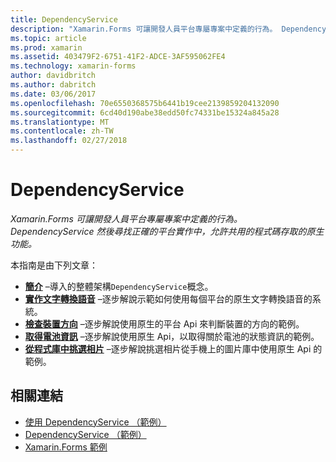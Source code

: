 ```yaml
---
title: DependencyService
description: "Xamarin.Forms 可讓開發人員平台專屬專案中定義的行為。 DependencyService 然後尋找正確的平台實作中，允許共用的程式碼存取的原生功能。"
ms.topic: article
ms.prod: xamarin
ms.assetid: 403479F2-6751-41F2-ADCE-3AF595062FE4
ms.technology: xamarin-forms
author: davidbritch
ms.author: dabritch
ms.date: 03/06/2017
ms.openlocfilehash: 70e6550368575b6441b19cee2139859204132090
ms.sourcegitcommit: 6cd40d190abe38edd50fc74331be15324a845a28
ms.translationtype: MT
ms.contentlocale: zh-TW
ms.lasthandoff: 02/27/2018
---
```

# <a name="dependencyservice"></a>DependencyService

_Xamarin.Forms 可讓開發人員平台專屬專案中定義的行為。DependencyService 然後尋找正確的平台實作中，允許共用的程式碼存取的原生功能。_

本指南是由下列文章：

- **[簡介](introduction.md)** &ndash;導入的整體架構`DependencyService`概念。
- **[實作文字轉換語音](text-to-speech.md)** &ndash;逐步解說示範如何使用每個平台的原生文字轉換語音的系統。
- **[檢查裝置方向](device-orientation.md)** &ndash;逐步解說使用原生的平台 Api 來判斷裝置的方向的範例。
- **[取得電池資訊](battery-info.md)** &ndash;逐步解說使用原生 Api，以取得關於電池的狀態資訊的範例。
- **[從程式庫中挑選相片](photo-picker.md)** &ndash;逐步解說挑選相片從手機上的圖片庫中使用原生 Api 的範例。


## <a name="related-links"></a>相關連結

- [使用 DependencyService （範例）](https://developer.xamarin.com/samples/UsingDependencyService)
- [DependencyService （範例）](https://developer.xamarin.com/samples/xamarin-forms/DependencyService/DependencyServiceSample)
- [Xamarin.Forms 範例](https://github.com/xamarin/xamarin-forms-samples)
